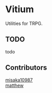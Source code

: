 # Vitium
Utilities for TRPG.
## TODO
todo
## Contributors
[misaka10987](mailto:misaka10987@outlook.com)  
[matthew](mailto:matthew_1115@outlook.com)